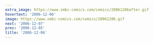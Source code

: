 ```yaml
---
extra_image: https://www.smbc-comics.com/comics/20061206after.gif
hovertext: '2006-12-06'
image: https://www.smbc-comics.com/comics/20061206.gif
next: '2006-12-07'
prev: '2006-12-05'
title: '2006-12-06'
---
```

